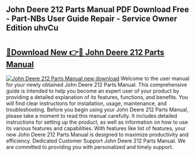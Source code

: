 ## John Deere 212 Parts Manual PDF Download Free - Part-NBs User Guide Repair - Service Owner Edition uhvCu

# <h2><a href="http://bc34078.oget.top/?id=John+Deere+212+Parts+Manual">🔗Download New 👉🔴 John Deere 212 Parts Manual</a></h2>

[![John Deere 212 Parts Manual new download](https://i.imgur.com/5g1atiW.png)](http://bc34078.oget.top/?id=John+Deere+212+Parts+Manual)
Welcome to the user manual for your newly obtained John Deere 212 Parts Manual. This comprehensive guide is intended to help you become an expert user of your product by providing a detailed explanation of its features, functions, and benefits. You will find clear instructions for installation, usage, maintenance, and troubleshooting. Before you begin using your John Deere 212 Parts Manual, please take a moment to read this manual carefully. It includes detailed instructions for setting up the product, as well as information on how to use its various features and capabilities. With features like list of features, your new John Deere 212 Parts Manual is designed to maximize productivity and efficiency. Dedicated Customer Support John Deere 212 Parts Manual. We are committed to providing you with personalized and timely support.
